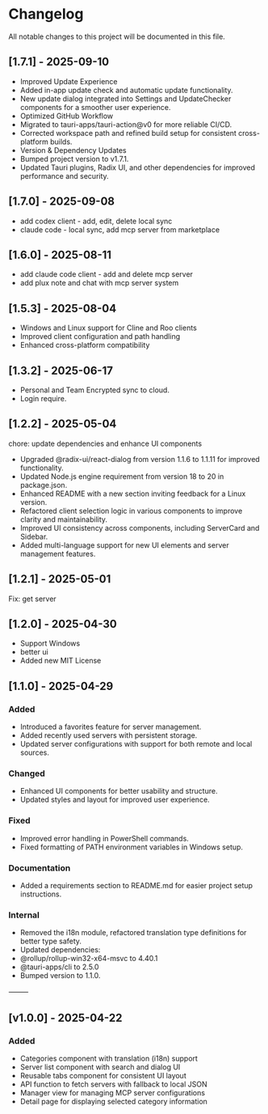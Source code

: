 # Changelog

All notable changes to this project will be documented in this file.

## [1.7.1] - 2025-09-10

- Improved Update Experience
- Added in-app update check and automatic update functionality.
- New update dialog integrated into Settings and UpdateChecker components for a smoother user experience.
- Optimized GitHub Workflow
- Migrated to tauri-apps/tauri-action@v0 for more reliable CI/CD.
- Corrected workspace path and refined build setup for consistent cross-platform builds.
- Version & Dependency Updates
- Bumped project version to v1.7.1.
- Updated Tauri plugins, Radix UI, and other dependencies for improved performance and security.

## [1.7.0] - 2025-09-08

- add codex client - add, edit, delete local sync
- claude code - local sync, add mcp server from marketplace

## [1.6.0] - 2025-08-11

- add claude code client - add and delete mcp server
- add plux note and chat with mcp server system

## [1.5.3] - 2025-08-04

- Windows and Linux support for Cline and Roo clients
- Improved client configuration and path handling
- Enhanced cross-platform compatibility

## [1.3.2] - 2025-06-17

- Personal and Team Encrypted sync to cloud.
- Login require.

## [1.2.2] - 2025-05-04

chore: update dependencies and enhance UI components

- Upgraded @radix-ui/react-dialog from version 1.1.6 to 1.1.11 for improved functionality.
- Updated Node.js engine requirement from version 18 to 20 in package.json.
- Enhanced README with a new section inviting feedback for a Linux version.
- Refactored client selection logic in various components to improve clarity and maintainability.
- Improved UI consistency across components, including ServerCard and Sidebar.
- Added multi-language support for new UI elements and server management features.

## [1.2.1] - 2025-05-01

Fix: get server

## [1.2.0] - 2025-04-30

- Support Windows
- better ui
- Added new MIT License

## [1.1.0] - 2025-04-29

### Added
- Introduced a favorites feature for server management.
- Added recently used servers with persistent storage.
- Updated server configurations with support for both remote and local sources.

### Changed
- Enhanced UI components for better usability and structure.
- Updated styles and layout for improved user experience.

### Fixed
- Improved error handling in PowerShell commands.
- Fixed formatting of PATH environment variables in Windows setup.

### Documentation
- Added a requirements section to README.md for easier project setup instructions.

### Internal
- Removed the i18n module, refactored translation type definitions for better type safety.
- Updated dependencies:
- @rollup/rollup-win32-x64-msvc to 4.40.1
- @tauri-apps/cli to 2.5.0
- Bumped version to 1.1.0.

⸻

## [v1.0.0] - 2025-04-22

### Added
- Categories component with translation (i18n) support
- Server list component with search and dialog UI
- Reusable tabs component for consistent UI layout
- API function to fetch servers with fallback to local JSON
- Manager view for managing MCP server configurations
- Detail page for displaying selected category information